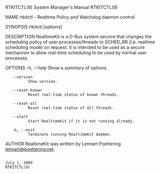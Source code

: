 RTKITCTL(8)                                                                              System Manager's Manual                                                                              RTKITCTL(8)

NAME
       rtkitctl - Realtime Policy and Watchdog daemon control

SYNOPSIS
       rtkitctl [options]

DESCRIPTION
       RealtimeKit  is  a D-Bus system service that changes the scheduling policy of user processes/threads to SCHED_RR (i.e. realtime scheduling mode) on request. It is intended to be used as a secure
       mechanism to allow real-time scheduling to be used by normal user processes.

OPTIONS
       -h, --help
              Show a summary of options.

       --version
              Show version.

       --reset-known
              Reset real-time status of known threads.

       --reset-all
              Reset real-time status of all threads.

       --start
              Start RealtimeKit if it is not running already.

       -k, --exit
              Terminate running RealtimeKit daemon.

AUTHOR
       RealtimeKit was written by Lennart Poettering <lennart@poettering.net>.

                                                                                               July 1, 2009                                                                                   RTKITCTL(8)
